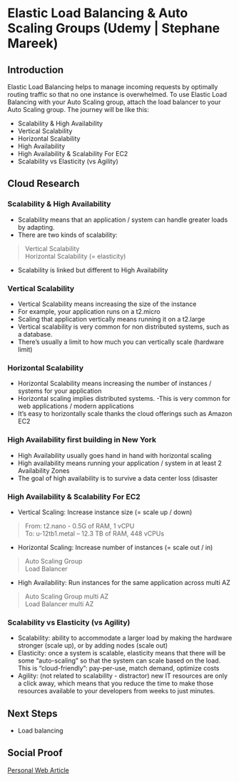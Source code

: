 
# Elastic Load Balancing & Auto Scaling Groups (Udemy | Stephane Mareek)

## Introduction
Elastic Load Balancing helps to manage incoming requests by optimally routing traffic so that no one instance is overwhelmed. To use Elastic Load Balancing with your Auto Scaling group, attach the load balancer to your Auto Scaling group. The journey will be like this:
- Scalability & High Availability
- Vertical Scalability
- Horizontal Scalability
- High Availability
- High Availability & Scalability For EC2
- Scalability vs Elasticity (vs Agility)

## Cloud Research

### Scalability & High Availability
- Scalability means that an application / system can handle greater loads
by adapting.
- There are two kinds of scalability:
> Vertical Scalability
<br> Horizontal Scalability (= elasticity)
- Scalability is linked but different to High Availability

### Vertical Scalability
- Vertical Scalability means increasing the size
of the instance
- For example, your application runs on a
t2.micro
- Scaling that application vertically means
running it on a t2.large
- Vertical scalability is very common for non
distributed systems, such as a database.
- There’s usually a limit to how much you can
vertically scale (hardware limit)

### Horizontal Scalability
- Horizontal Scalability means increasing the
number of instances / systems for your
application
- Horizontal scaling implies distributed systems.
-This is very common for web applications /
modern applications
- It’s easy to horizontally scale thanks the cloud
offerings such as Amazon EC2

### High Availability first building in New York 
- High Availability usually goes hand
in hand with horizontal scaling
- High availability means running
your application / system in at
least 2 Availability Zones
- The goal of high availability is to
survive a data center loss
(disaster

### High Availability & Scalability For EC2
- Vertical Scaling: Increase instance size (= scale up / down)
> From: t2.nano - 0.5G of RAM, 1 vCPU
<br> To: u-12tb1.metal – 12.3 TB of RAM, 448 vCPUs
- Horizontal Scaling: Increase number of instances (= scale out / in)
> Auto Scaling Group
<br> Load Balancer
- High Availability: Run instances for the same application across multi AZ
> Auto Scaling Group multi AZ
<br> Load Balancer multi AZ

### Scalability vs Elasticity (vs Agility)
- Scalability: ability to accommodate a larger load by making the hardware
stronger (scale up), or by adding nodes (scale out)
- Elasticity: once a system is scalable, elasticity means that there will be
some “auto-scaling” so that the system can scale based on the load. This
is “cloud-friendly”: pay-per-use, match demand, optimize costs
- Agility: (not related to scalability - distractor) new IT resources are only
a click away, which means that you reduce the time to make those
resources available to your developers from weeks to just minutes.

## Next Steps

- Load balancing

## Social Proof

[Personal Web Article](https://afifurrohman-id.github.io/article/100DaysOfCloud/cloud.html#d-1)

